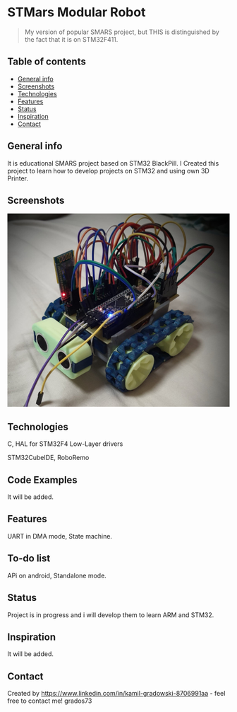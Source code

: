 # STMars Modular Robot
>My version of popular SMARS project, but THIS is distinguished by the fact that it is on STM32F411.

## Table of contents
* [General info](#general-info)
* [Screenshots](#screenshots)
* [Technologies](#technologies)
* [Features](#features)
* [Status](#status)
* [Inspiration](#inspiration)
* [Contact](#contact)

## General info
It is educational SMARS project based on STM32 BlackPill. I Created this project to learn how to develop projects on STM32 and using own 3D Printer.

## Screenshots
![STMars v1.0 photo](./photo/STMars_image1.jpg)

## Technologies
C,
HAL for STM32F4
Low-Layer drivers

STM32CubeIDE,
RoboRemo

## Code Examples
It will be added.

## Features
UART in DMA mode,
State machine.

## To-do list
APi on android,
Standalone mode.

## Status
Project is in progress and i will develop them to learn ARM and STM32.

## Inspiration
It will be added.

## Contact
Created by https://www.linkedin.com/in/kamil-gradowski-8706991aa - feel free to contact me!
grados73
